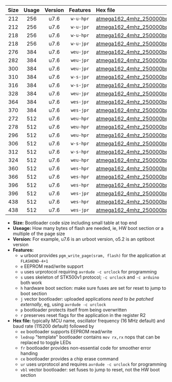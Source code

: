|Size|Usage|Version|Features|Hex file|
|:-:|:-:|:-:|:-:|:--|
|212|256|u7.6|`w-u-hpr`|[atmega162_4mhz_250000bps_ur.hex](https://raw.githubusercontent.com/stefanrueger/urboot/main//atmega162_4mhz_250000bps_ur.hex)|
|212|256|u7.6|`w-u-jpr`|[atmega162_4mhz_250000bps_ur_vbl.hex](https://raw.githubusercontent.com/stefanrueger/urboot/main//atmega162_4mhz_250000bps_ur_vbl.hex)|
|218|256|u7.6|`w-u-hpr`|[atmega162_4mhz_250000bps_lednop_ur.hex](https://raw.githubusercontent.com/stefanrueger/urboot/main//atmega162_4mhz_250000bps_lednop_ur.hex)|
|218|256|u7.6|`w-u-jpr`|[atmega162_4mhz_250000bps_lednop_ur_vbl.hex](https://raw.githubusercontent.com/stefanrueger/urboot/main//atmega162_4mhz_250000bps_lednop_ur_vbl.hex)|
|276|384|u7.6|`weu-jpr`|[atmega162_4mhz_250000bps_ee_ur_vbl.hex](https://raw.githubusercontent.com/stefanrueger/urboot/main//atmega162_4mhz_250000bps_ee_ur_vbl.hex)|
|282|384|u7.6|`weu-jpr`|[atmega162_4mhz_250000bps_ee_lednop_ur_vbl.hex](https://raw.githubusercontent.com/stefanrueger/urboot/main//atmega162_4mhz_250000bps_ee_lednop_ur_vbl.hex)|
|300|384|u7.6|`weu-jpr`|[atmega162_4mhz_250000bps_ee_lednop_fr_ur_vbl.hex](https://raw.githubusercontent.com/stefanrueger/urboot/main//atmega162_4mhz_250000bps_ee_lednop_fr_ur_vbl.hex)|
|310|384|u7.6|`w-s-jpr`|[atmega162_4mhz_250000bps_vbl.hex](https://raw.githubusercontent.com/stefanrueger/urboot/main//atmega162_4mhz_250000bps_vbl.hex)|
|316|384|u7.6|`w-s-jpr`|[atmega162_4mhz_250000bps_lednop_vbl.hex](https://raw.githubusercontent.com/stefanrueger/urboot/main//atmega162_4mhz_250000bps_lednop_vbl.hex)|
|328|384|u7.6|`weu-jpr`|[atmega162_4mhz_250000bps_ee_lednop_fr_ce_ur_vbl.hex](https://raw.githubusercontent.com/stefanrueger/urboot/main//atmega162_4mhz_250000bps_ee_lednop_fr_ce_ur_vbl.hex)|
|364|384|u7.6|`wes-jpr`|[atmega162_4mhz_250000bps_ee_vbl.hex](https://raw.githubusercontent.com/stefanrueger/urboot/main//atmega162_4mhz_250000bps_ee_vbl.hex)|
|370|384|u7.6|`wes-jpr`|[atmega162_4mhz_250000bps_ee_lednop_vbl.hex](https://raw.githubusercontent.com/stefanrueger/urboot/main//atmega162_4mhz_250000bps_ee_lednop_vbl.hex)|
|272|512|u7.6|`weu-hpr`|[atmega162_4mhz_250000bps_ee_ur.hex](https://raw.githubusercontent.com/stefanrueger/urboot/main//atmega162_4mhz_250000bps_ee_ur.hex)|
|278|512|u7.6|`weu-hpr`|[atmega162_4mhz_250000bps_ee_lednop_ur.hex](https://raw.githubusercontent.com/stefanrueger/urboot/main//atmega162_4mhz_250000bps_ee_lednop_ur.hex)|
|296|512|u7.6|`weu-hpr`|[atmega162_4mhz_250000bps_ee_lednop_fr_ur.hex](https://raw.githubusercontent.com/stefanrueger/urboot/main//atmega162_4mhz_250000bps_ee_lednop_fr_ur.hex)|
|306|512|u7.6|`w-s-hpr`|[atmega162_4mhz_250000bps.hex](https://raw.githubusercontent.com/stefanrueger/urboot/main//atmega162_4mhz_250000bps.hex)|
|312|512|u7.6|`w-s-hpr`|[atmega162_4mhz_250000bps_lednop.hex](https://raw.githubusercontent.com/stefanrueger/urboot/main//atmega162_4mhz_250000bps_lednop.hex)|
|324|512|u7.6|`weu-hpr`|[atmega162_4mhz_250000bps_ee_lednop_fr_ce_ur.hex](https://raw.githubusercontent.com/stefanrueger/urboot/main//atmega162_4mhz_250000bps_ee_lednop_fr_ce_ur.hex)|
|360|512|u7.6|`wes-hpr`|[atmega162_4mhz_250000bps_ee.hex](https://raw.githubusercontent.com/stefanrueger/urboot/main//atmega162_4mhz_250000bps_ee.hex)|
|366|512|u7.6|`wes-hpr`|[atmega162_4mhz_250000bps_ee_lednop.hex](https://raw.githubusercontent.com/stefanrueger/urboot/main//atmega162_4mhz_250000bps_ee_lednop.hex)|
|396|512|u7.6|`wes-hpr`|[atmega162_4mhz_250000bps_ee_lednop_fr.hex](https://raw.githubusercontent.com/stefanrueger/urboot/main//atmega162_4mhz_250000bps_ee_lednop_fr.hex)|
|396|512|u7.6|`wes-jpr`|[atmega162_4mhz_250000bps_ee_lednop_fr_vbl.hex](https://raw.githubusercontent.com/stefanrueger/urboot/main//atmega162_4mhz_250000bps_ee_lednop_fr_vbl.hex)|
|438|512|u7.6|`wes-hpr`|[atmega162_4mhz_250000bps_ee_lednop_fr_ce.hex](https://raw.githubusercontent.com/stefanrueger/urboot/main//atmega162_4mhz_250000bps_ee_lednop_fr_ce.hex)|
|438|512|u7.6|`wes-jpr`|[atmega162_4mhz_250000bps_ee_lednop_fr_ce_vbl.hex](https://raw.githubusercontent.com/stefanrueger/urboot/main//atmega162_4mhz_250000bps_ee_lednop_fr_ce_vbl.hex)|

- **Size:** Bootloader code size including small table at top end
- **Useage:** How many bytes of flash are needed, ie, HW boot section or a multiple of the page size
- **Version:** For example, u7.6 is an urboot version, o5.2 is an optiboot version
- **Features:**
  + `w` urboot provides `pgm_write_page(sram, flash)` for the application at `FLASHEND-4+1`
  + `e` EEPROM read/write support
  + `u` uses urprotocol requiring `avrdude -c urclock` for programming
  + `s` uses skeleton of STK500v1 protocol; `-c urclock` and `-c arduino` both work
  + `h` hardware boot section: make sure fuses are set for reset to jump to boot section
  + `j` vector bootloader: uploaded applications *need to be patched externally*, eg, using `avrdude -c urclock`
  + `p` bootloader protects itself from being overwritten
  + `r` preserves reset flags for the application in the register R2
- **Hex file:** typically MCU name, oscillator frequency (16 MHz default) and baud rate (115200 default) followed by
  + `ee` bootloader supports EEPROM read/write
  + `lednop` "template" bootloader contains `mov rx,rx` nops that can be replaced to toggle LEDs
  + `fr` bootloader provides non-essential code for smoother error handing
  + `ce` bootloader provides a chip erase command
  + `ur` uses urprotocol and requires `avrdude -c urclock` for programming
  + `vbl` vector bootloader: set fuses to jump to reset, not the HW boot section
